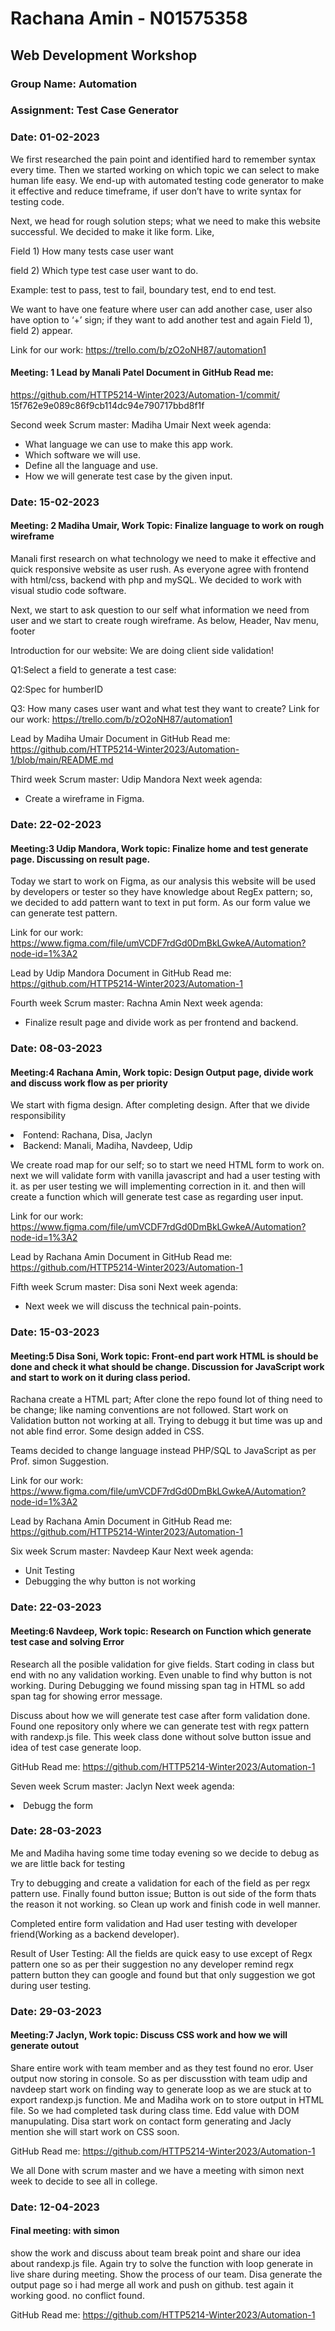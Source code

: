 <h1>Rachana Amin - N01575358</h1>

<h2>Web Development Workshop</h2>

<h3>Group Name: Automation</h3>
<h3>Assignment: Test Case Generator</h3>

<h3>Date: 01-02-2023</h3>

<p>We first researched the pain point and identified hard to remember syntax every time. Then we started working on which topic we can select to make human life easy. We end-up with automated testing code generator to make it effective and reduce timeframe, if user don’t have to write syntax for testing code.</p>

Next, we head for rough solution steps; what we need to make this website successful. We decided to make it like form. Like,

Field 1) How many tests case user want

field 2) Which type test case user want to do. 

Example: test to pass, test to fail, boundary test, end to end test.

We want to have one feature where user can add another case, user also have option to ‘+’ sign; if they want to add another test and again Field 1), field 2) appear.

Link for our work: https://trello.com/b/zO2oNH87/automation1

<h4>Meeting: 1 Lead by Manali Patel Document in GitHub Read me:</h4>

https://github.com/HTTP5214-Winter2023/Automation-1/commit/ 15f762e9e089c86f9cb114dc94e790717bbd8f1f

Second week Scrum master: Madiha Umair Next week agenda:
<ul>
 <li>What language we can use to make this app work.</li>
 <li>Which software we will use.</li>
 <li>Define all the language and use.</li>
 <li>How we will generate test case by the given input.</li>
</ul> 


<h3>Date: 15-02-2023</h3>
<h4>Meeting: 2 Madiha Umair, Work Topic: Finalize language to work on rough wireframe</h4>
 
<p>Manali first research on what technology we need to make it effective and quick responsive website as user rush. As everyone agree with frontend with html/css, backend with php and mySQL. We decided to work with visual studio code software.</p>

Next, we start to ask question to our self what information we need from user and we start to create rough wireframe. As below,
Header, Nav menu, footer

Introduction for our website: We are doing client side validation!
 
Q1:Select a field to generate a test case:

Q2:Spec for humberID

Q3: How many cases user want and what test they want to create? Link for our work:
https://trello.com/b/zO2oNH87/automation1

Lead by Madiha Umair Document in GitHub Read me:
https://github.com/HTTP5214-Winter2023/Automation-1/blob/main/README.md

Third week Scrum master: Udip Mandora Next week agenda:
<ul>
  <li>Create a wireframe in Figma.</li>
</ul>	

<h3>Date: 22-02-2023</h3>
<h4>Meeting:3 Udip Mandora, Work topic: Finalize home and test generate page. Discussing on result page.</h4>

<p>Today we start to work on Figma, as our analysis this website will be used by developers or tester so they have knowledge about RegEx pattern; so, we decided to add pattern want to text in put form. As our form value we can generate test pattern.</p>

Link for our work: https://www.figma.com/file/umVCDF7rdGd0DmBkLGwkeA/Automation?node-id=1%3A2

Lead by Udip Mandora Document in GitHub Read me: https://github.com/HTTP5214-Winter2023/Automation-1
 
Fourth week Scrum master: Rachna Amin Next week agenda:
<ul>
  <li>Finalize result page and divide work as per frontend and backend.</li>
</ul>
 
<h3>Date: 08-03-2023</h3>
<h4>Meeting:4 Rachana Amin, Work topic: Design Output page, divide work and discuss work flow as per priority</h4>

We start with figma design. After completing design. 
After that we divide responsibility
<li>Fontend: Rachana, Disa, Jaclyn</li>
<li>Backend: Manali, Madiha, Navdeep, Udip</li>
<p>We create road map for our self; so to start we need HTML form to work on. next we will validate form with vanilla javascript and had a user testing with it. as per user testing we will implementing correction in it. and then will create a function which will generate test case as regarding user input.</p>

Link for our work: https://www.figma.com/file/umVCDF7rdGd0DmBkLGwkeA/Automation?node-id=1%3A2

Lead by Rachana Amin Document in GitHub Read me:
https://github.com/HTTP5214-Winter2023/Automation-1
 
Fifth week Scrum master: Disa soni 
Next week agenda:
<ul>
 <li>Next week we will discuss the technical pain-points.</li>
</ul>

<h3>Date: 15-03-2023</h3>
<h4>Meeting:5 Disa Soni, Work topic: Front-end part work HTML is should be done and check it what should be change. Discussion for JavaScript work and start to work on it during class period.</h4>

<p>Rachana create a HTML part; After clone the repo found lot of thing need to be change; like naming conventions are not followed. Start work on Validation button not working at all. Trying to debugg it but time was up and not able find error.
Some design added in CSS.</p>
Teams decided to change language instead PHP/SQL to JavaScript as per Prof. simon Suggestion.

Link for our work: https://www.figma.com/file/umVCDF7rdGd0DmBkLGwkeA/Automation?node-id=1%3A2

Lead by Rachana Amin Document in GitHub Read me:
https://github.com/HTTP5214-Winter2023/Automation-1
 
Six week Scrum master: Navdeep Kaur 
Next week agenda:
<ul>
 <li>Unit Testing</li>
 <li>Debugging the why button is not working</li>
</ul>
 
<h3>Date: 22-03-2023</h3>
<h4>Meeting:6 Navdeep, Work topic: Research on Function which generate test case and solving Error </h4>
 
<p>Research all the posible validation for give fields. Start coding in class but end with no any validation working. Even unable to find why button is not working. During Debugging we found missing span tag in HTML so add span tag for showing error message.</p>
<p>Discuss about how we will generate test case after form validation done. Found one repository only where we can generate test with regx pattern with randexp.js file. This week class done without solve button issue and idea of test case generate loop.</p>

GitHub Read me: https://github.com/HTTP5214-Winter2023/Automation-1
 
Seven week Scrum master: Jaclyn 
Next week agenda:
<li>Debugg the form</li>

<h3>Date: 28-03-2023</h3>
Me and Madiha having some time today evening so we decide to debug as we are little back for testing
 
Try to debugging and create a validation for each of the field as per regx pattern use. Finally found button issue; Button is out side of the form thats the reason it not working. so Clean up work and finish code in well manner. 

Completed entire form validation and Had user testing with developer friend(Working as a backend developer).
 
Result of User Testing: All the fields are quick easy to use except of Regx pattern one so as per their suggestion no any developer remind regx pattern button they can google and found but that only suggestion we got during user testing.

<h3>Date: 29-03-2023</h3>
<h4>Meeting:7 Jaclyn, Work topic: Discuss CSS work and how we will generate outout </h4>
 
Share entire work with team member and as they test found no eror. User output now storing in console. So as per discusstion with team udip and navdeep start work on finding way to generate loop as we are stuck at to export randexp.js function. Me and Madiha work on to store output in HTML file. So we had completed task during class time. Edd value with DOM manupulating. Disa start work on contact form generating and Jacly mention she will start work on CSS soon.

GitHub Read me: https://github.com/HTTP5214-Winter2023/Automation-1
 
We all Done with scrum master and we have a meeting with simon next week to decide to see all in college.

<h3>Date: 12-04-2023</h3>
<h4>Final meeting: with simon</h4>
 
show the work and discuss about team break point and share our idea about randexp.js file. Again try to solve the function with loop generate in live share during meeting. Show the process of our team. Disa generate the output page so i had merge all work and push on github. test again it working good. no conflict found.

GitHub Read me: https://github.com/HTTP5214-Winter2023/Automation-1

